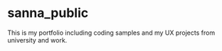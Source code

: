 # sanna_public

This is my portfolio including coding samples and my UX projects from university and work.

